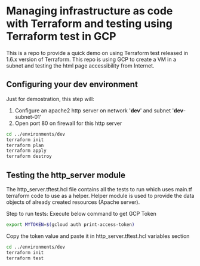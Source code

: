# Managing infrastructure as code with Terraform and testing using Terraform test in GCP
This is a repo to provide a quick demo on using Terraform test released in 1.6.x version of Terraform.
This repo is using GCP to create a VM in a subnet and testing the html page accessibility from Internet.

## Configuring your **dev** environment

Just for demostration, this step will:
 1. Configure an apache2 http server on network '**dev**' and subnet '**dev**-subnet-01'
 2. Open port 80 on firewall for this http server 

```bash
cd ../environments/dev
terraform init
terraform plan
terraform apply
terraform destroy
```
## Testing the http_server module

The http_server.tftest.hcl file contains all the tests to run which uses main.tf terraform code to use as a helper. Helper module is used to provide the data objects of already created resources (Apache server).

Step to run tests:
Execute below command to get GCP Token
```bash
export MYTOKEN=$(gcloud auth print-access-token)
```
Copy the token value and paste it in http_server.tftest.hcl variables section

```bash
cd ../environments/dev
terraform init
terraform test
```